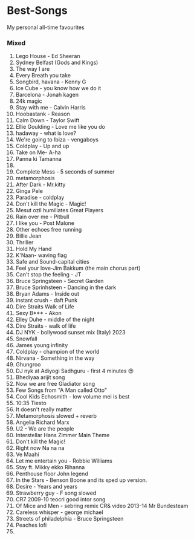 # Best-Songs
My personal all-time favourites


### Mixed
1. Lego House -  Ed Sheeran
2. Sydney Belfast (Gods and Kings)
3. The way I are
4. Every Breath you take
5. Songbird, havana - Kenny G
6. Ice Cube - you know how we do it
7. Barcelona - Jonah kagen
8. 24k magic
9. Stay with me - Calvin Harris
10. Hoobastank - Reason
12. Calm Down - Taylor Swift
13. Ellie Goulding - Love me like you do
14. hadaway - what is love?
15. We're going to Ibiza - vengaboys
16. Coldplay - Up and up
17. Take on Me- A-ha
18. Panna ki Tamanna
19. 
20. Complete Mess - 5 seconds of summer
21. metamorphosis
22. After Dark - Mr.kitty
23. Ginga Pele
24. Paradise - coldplay
25. Don't kill the Magic - Magic!
26. Mesut ozil humiliates Great Players
27. Rain over me -  Pitbull
28. I like you - Post Malone
29. Other echoes free running
30. Billie Jean
31. Thriller
32. Hold My Hand
33. K'Naan- waving flag
34. Safe and Sound-capital cities
35. Feel your love-Jim Bakkum (the main chorus part)
36. Can't stop the feeling - JT
37. Bruce Springsteen - Secret Garden
38. Bruce Sprinhsteen - Dancing in the dark
39. Bryan Adams - Inside out
40. instant crush - daft Punk
41. Dire Straits Walk of Life
42. Sexy B*** - Akon
43. Elley Duhe - middle of the night
44. Dire Straits - walk of life
45. DJ NYK - bollywood sunset mix (Italy) 2023
46. Snowfall
47. James young infinity
48. Coldplay - champion of the world
49. Nirvana - Something in the way
50. Ghungroo
51. DJ nyk at  Adiyogi Sadhguru - first 4 minutes 😍
52. Bhediyaa arijit song
53. Now we are free Gladiator song
54. Few Songs from "A Man called Otto"
55. Cool Kids Echosmith - low volume mei is best
56. 10:35 Tiesto
57. It doesn't really matter
58. Metamorphosis slowed + reverb
59. Angelia Richard Marx
60. U2 - We are the people
61. Interstellar Hans Zimmer Main Theme
62. Don't kill the Magic!
63. Right now Na na na
64. Ve Maahi
65. Let me entertain you - Robbie Williams
66. Stay ft. Mikky ekko Rihanna
67. Penthouse floor John legend
68. In the Stars - Benson Boone and its sped up version.
69. Desire - Years and years
70. Strawberry guy -  F song slowed
71. CR7 2009-10 teocri good intor song
72. Of Mice and Men - sebring remix CR& video 2013-14 Mr Bundesteam
73. Careless whisper - george michael
74. Streets of philadelphia - Bruce Springsteen
75. Peaches lofi
76. 



